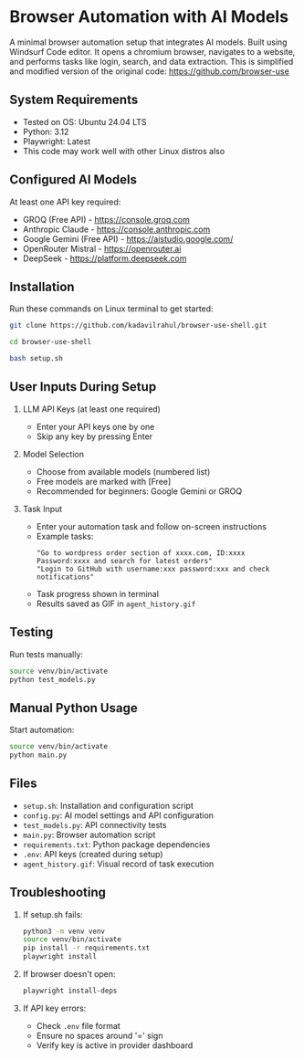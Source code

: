 # Browser Automation with AI Models

A minimal browser automation setup that integrates AI models. Built using Windsurf Code editor. 
It opens a chromium browser, navigates to a website, and performs tasks like login, search, and data extraction.
This is simplified and modified version of the original code: https://github.com/browser-use

## System Requirements
- Tested on OS: Ubuntu 24.04 LTS
- Python: 3.12
- Playwright: Latest
- This code may work well with other Linux distros also

## Configured AI Models
At least one API key required:
- GROQ (Free API) - https://console.groq.com
- Anthropic Claude - https://console.anthropic.com
- Google Gemini (Free API) - https://aistudio.google.com/
- OpenRouter Mistral - https://openrouter.ai
- DeepSeek - https://platform.deepseek.com

## Installation
Run these commands on Linux terminal to get started:
```bash
git clone https://github.com/kadavilrahul/browser-use-shell.git
```
```bash
cd browser-use-shell
```
```bash
bash setup.sh
```

## User Inputs During Setup
1. LLM API Keys (at least one required)
    - Enter your API keys one by one
    - Skip any key by pressing Enter


2. Model Selection
   - Choose from available models (numbered list)
   - Free models are marked with [Free]
   - Recommended for beginners: Google Gemini or GROQ

3. Task Input
   - Enter your automation task and follow on-screen instructions
   - Example tasks:
     ```
     "Go to wordpress order section of xxxx.com, ID:xxxx Password:xxxx and search for latest orders"
     "Login to GitHub with username:xxx password:xxx and check notifications"
     ```
   - Task progress shown in terminal
   - Results saved as GIF in `agent_history.gif`

## Testing
Run tests manually:
```bash
source venv/bin/activate
python test_models.py
```

## Manual Python Usage
Start automation:
```bash
source venv/bin/activate
python main.py
```

## Files
- `setup.sh`: Installation and configuration script
- `config.py`: AI model settings and API configuration
- `test_models.py`: API connectivity tests
- `main.py`: Browser automation script
- `requirements.txt`: Python package dependencies
- `.env`: API keys (created during setup)
- `agent_history.gif`: Visual record of task execution

## Troubleshooting
1. If setup.sh fails:
   ```bash
   python3 -m venv venv
   source venv/bin/activate
   pip install -r requirements.txt
   playwright install
   ```

2. If browser doesn't open:
   ```bash
   playwright install-deps
   ```

3. If API key errors:
   - Check `.env` file format
   - Ensure no spaces around '=' sign
   - Verify key is active in provider dashboard
